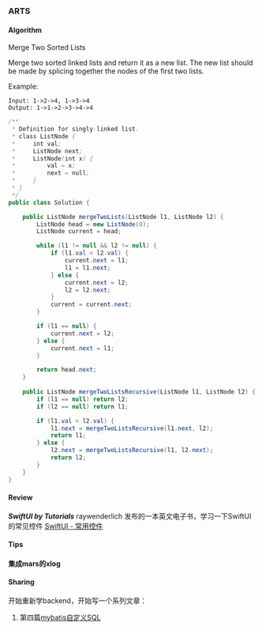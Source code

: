 ### ARTS

#### Algorithm

Merge Two Sorted Lists

Merge two sorted linked lists and return it as a new list. The new list should be made by splicing together the nodes of the first two lists.

Example:
```
Input: 1->2->4, 1->3->4
Output: 1->1->2->3->4->4
```

```java
/**
 * Definition for singly-linked list.
 * class ListNode {
 *     int val;
 *     ListNode next;
 *     ListNode(int x) {
 *         val = x;
 *         next = null;
 *     }
 * }
 */
public class Solution {

    public ListNode mergeTwoLists(ListNode l1, ListNode l2) {
        ListNode head = new ListNode(0);
        ListNode current = head;

        while (l1 != null && l2 != null) {
            if (l1.val < l2.val) {
                current.next = l1;
                l1 = l1.next;
            } else {
                current.next = l2;
                l2 = l2.next;
            }
            current = current.next;
        }

        if (l1 == null) {
            current.next = l2;
        } else {
            current.next = l1;
        }

        return head.next;
    }
    
    public ListNode mergeTwoListsRecursive(ListNode l1, ListNode l2) {
        if (l1 == null) return l2;
        if (l2 == null) return l1;

        if (l1.val < l2.val) {
            l1.next = mergeTwoListsRecursive(l1.next, l2);
            return l1;
        } else {
            l2.next = mergeTwoListsRecursive(l1, l2.next);
            return l2;
        }
    }
}
```

#### Review

***SwiftUI by Tutorials*** raywenderlich 发布的一本英文电子书，学习一下SwiftUI的常见控件
[SwiftUI - 常用控件](https://www.jianshu.com/p/c22c6547d63e)

#### Tips

#### 集成mars的xlog


#### Sharing

开始重新学backend，开始写一个系列文章：

1. 第四篇[mybatis自定义SQL](https://www.jianshu.com/p/f958f59c1368)
